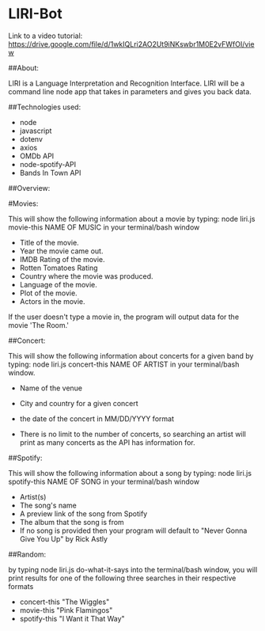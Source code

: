 # LIRI-Bot

Link to a video tutorial: https://drive.google.com/file/d/1wkIQLri2AO2Ut9iNKswbr1M0E2vFWfOI/view

##About:

LIRI is a Language Interpretation and Recognition Interface. LIRI will be a command line node app that takes in parameters and gives you back data.

##Technologies used:

* node
* javascript
* dotenv
* axios
* OMDb API
* node-spotify-API
* Bands In Town API

##Overview:


#Movies:

This will show the following information about a movie by typing: 
node liri.js movie-this NAME OF MUSIC in your terminal/bash window

* Title of the movie.
* Year the movie came out.
* IMDB Rating of the movie.
* Rotten Tomatoes Rating
* Country where the movie was produced.
* Language of the movie.
* Plot of the movie.
* Actors in the movie.

If the user doesn't type a movie in, the program will output data for the movie 'The Room.'

##Concert:

This will show the following information about concerts for a given band by typing: 
node liri.js concert-this NAME OF ARTIST in your terminal/bash window.

* Name of the venue
* City and country for a given concert
* the date of the concert in MM/DD/YYYY format

* There is no limit to the number of concerts, so searching an artist will print as many concerts as the API has information for.

##Spotify:

This will show the following information about a song by typing: 
node liri.js spotify-this NAME OF SONG in your terminal/bash window

* Artist(s)
* The song's name
* A preview link of the song from Spotify
* The album that the song is from
* If no song is provided then your program will default to "Never Gonna Give You Up" by Rick Astly

##Random:

by typing node liri.js do-what-it-says into the terminal/bash window, you will print results for one of the following three searches in their respective formats

* concert-this "The Wiggles"
* movie-this "Pink Flamingos"
* spotify-this "I Want it That Way"

